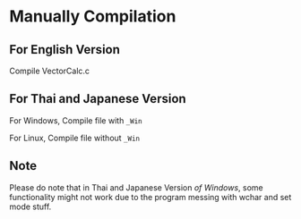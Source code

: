 # Manually Compilation

## For English Version

Compile VectorCalc.c

## For Thai and Japanese Version

For Windows, Compile file with `_Win`

For Linux, Compile file without `_Win`

## Note

Please do note that in Thai and Japanese Version *of Windows*,
some functionality might not work due to the program messing with wchar and set mode stuff.
